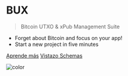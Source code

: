 # **BUX**

> Bitcoin UTXO & xPub Management Suite

- Forget about Bitcoin and focus on your app!
- Start a new project in five minutes

[Aprende más](#what-is-bux)
[Vistazo Schemas](getting_started.md)


![color](#ecfcff)

